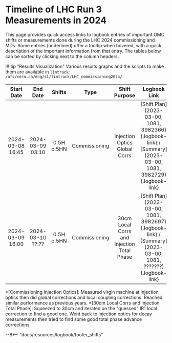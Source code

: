 
# Timeline of LHC Run 3 Measurements in 2024

This page provides quick access links to logbook entries of important OMC shifts or measurements done during the LHC 2024 commissioning and MDs.
Some entries (underlined) offer a tooltip when hovered, with a quick description of the important information from that entry.
The tables below can be sorted by clicking next to the column headers.

!!! tip "Results Visualization"
    Various results graphs and the scripts to make them are available in `lintrack`:
    ```
    /afs/cern.ch/eng/sl/lintrack/LHC_commissioning2024/
    ```


|    Start Date    |     End Date     |     Shifts     |     Type      |          Shift Purpose                     |                                                 Logbook Link                                                 |
|:----------------:|:----------------:|:--------------:|:-------------:|:------------------------------------------:|:------------------------------------------------------------------------------------------------------------:|
| 2024-03-08 16:45 | 2024-03-09 03:10 |   0.5H o.5HN   | Commissioning | Injection Optics Global Corrs              | [Shift Plan](2023-03-00, 1081, 3982366){.logbook-link} / [Summary](2023-03-00, 1081, 3982729){.logbook-link} |
| 2024-03-09 16:00 | 2024-03-10 ??:?? |   0.5H o.5HN   | Commissioning | 30cm Local Corrs and Injection Total Phase | [Shift Plan](2023-03-00, 1081, 3982697){.logbook-link} / [Summary](2023-03-00, 1081, ???????){.logbook-link} |

<!--                                                                                                                               Logbook Links: [LINK_NAME](date, logbook_id, event_id){.logbook-link}            -->


<!-- Tooltips -->

*[Commissioning Injection Optics]: Measured virgin machine at injection optics then did global corrections and local coupling corrections. Reached similar performance as previous years.
*[30cm Local Corrs and Injection Total Phase]: Squeezed to 30cm and iterated on the "guessed" IR1 local correction to find a good one. Went back to injection optics for decay measurements then tried to find some good total phase advance corrections.

--8<-- "docs/resources/logbook/footer_shifts"